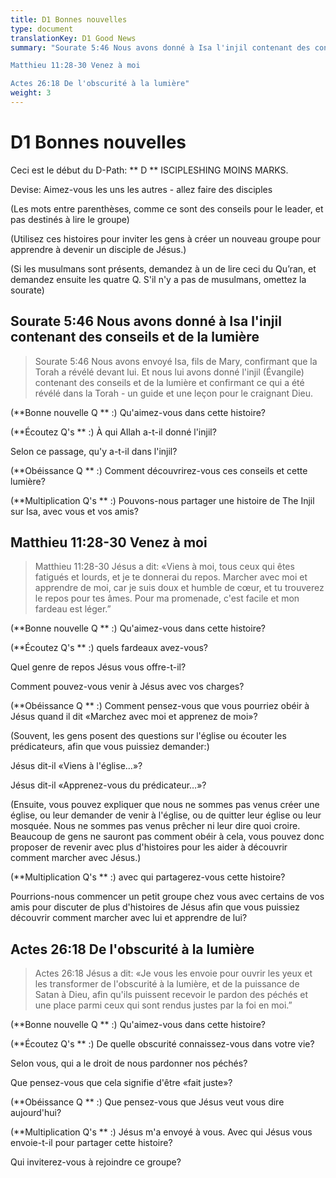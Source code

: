 ```yaml
---
title: D1 Bonnes nouvelles
type: document
translationKey: D1 Good News
summary: "Sourate 5:46 Nous avons donné à Isa l'injil contenant des conseils et de la lumière	

Matthieu 11:28-30 Venez à moi	

Actes 26:18 De l'obscurité à la lumière"
weight: 3
---
```

# D1 Bonnes nouvelles

Ceci est le début du D-Path: ** D ** ISCIPLESHING MOINS MARKS.

Devise: Aimez-vous les uns les autres - allez faire des disciples

(Les mots entre parenthèses, comme ce sont des conseils pour le leader, et pas destinés à lire le groupe)

(Utilisez ces histoires pour inviter les gens à créer un nouveau groupe pour apprendre à devenir un disciple de Jésus.)

(Si les musulmans sont présents, demandez à un de lire ceci du Qu’ran, et demandez ensuite les quatre Q. S'il n'y a pas de musulmans, omettez la sourate)

## Sourate 5:46 Nous avons donné à Isa l'injil contenant des conseils et de la lumière

>   Sourate 5:46 Nous avons envoyé Isa, fils de Mary, confirmant que la Torah a révélé devant lui. Et nous lui avons donné l'injil (Évangile) contenant des conseils et de la lumière et confirmant ce qui a été révélé dans la Torah - un guide et une leçon pour le craignant Dieu.

(**Bonne nouvelle Q ** :) Qu'aimez-vous dans cette histoire?

(**Écoutez Q's ** :) À qui Allah a-t-il donné l'injil?

Selon ce passage, qu'y a-t-il dans l'injil?

(**Obéissance Q ** :) Comment découvrirez-vous ces conseils et cette lumière?

(**Multiplication Q's ** :) Pouvons-nous partager une histoire de The Injil sur Isa, avec vous et vos amis?

## Matthieu 11:28-30 Venez à moi

>   Matthieu 11:28-30 Jésus a dit: «Viens à moi, tous ceux qui êtes fatigués et lourds, et je te donnerai du repos. Marcher avec moi et apprendre de moi, car je suis doux et humble de cœur, et tu trouverez le repos pour tes âmes. Pour ma promenade, c'est facile et mon fardeau est léger.”

(**Bonne nouvelle Q ** :) Qu'aimez-vous dans cette histoire?

(**Écoutez Q's ** :) quels fardeaux avez-vous?

Quel genre de repos Jésus vous offre-t-il?

Comment pouvez-vous venir à Jésus avec vos charges?

(**Obéissance Q ** :) Comment pensez-vous que vous pourriez obéir à Jésus quand il dit «Marchez avec moi et apprenez de moi»?

(Souvent, les gens posent des questions sur l'église ou écouter les prédicateurs, afin que vous puissiez demander:)

Jésus dit-il «Viens à l'église…»?

Jésus dit-il «Apprenez-vous du prédicateur…»?

(Ensuite, vous pouvez expliquer que nous ne sommes pas venus créer une église, ou leur demander de venir à l'église, ou de quitter leur église ou leur mosquée. Nous ne sommes pas venus prêcher ni leur dire quoi croire. Beaucoup de gens ne sauront pas comment obéir à cela, vous pouvez donc proposer de revenir avec plus d'histoires pour les aider à découvrir comment marcher avec Jésus.)

(**Multiplication Q's ** :) avec qui partagerez-vous cette histoire?

Pourrions-nous commencer un petit groupe chez vous avec certains de vos amis pour discuter de plus d'histoires de Jésus afin que vous puissiez découvrir comment marcher avec lui et apprendre de lui?

## Actes 26:18 De l'obscurité à la lumière

>   Actes 26:18 Jésus a dit: «Je vous les envoie pour ouvrir les yeux et les transformer de l'obscurité à la lumière, et de la puissance de Satan à Dieu, afin qu'ils puissent recevoir le pardon des péchés et une place parmi ceux qui sont rendus justes par la foi en moi.”

(**Bonne nouvelle Q ** :) Qu'aimez-vous dans cette histoire?

(**Écoutez Q's ** :) De quelle obscurité connaissez-vous dans votre vie?

Selon vous, qui a le droit de nous pardonner nos péchés?

Que pensez-vous que cela signifie d'être «fait juste»?

(**Obéissance Q ** :) Que pensez-vous que Jésus veut vous dire aujourd'hui?

(**Multiplication Q's ** :) Jésus m'a envoyé à vous. Avec qui Jésus vous envoie-t-il pour partager cette histoire?

Qui inviterez-vous à rejoindre ce groupe?

